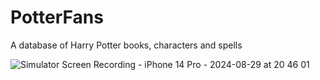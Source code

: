 # PotterFans
A database of Harry Potter books, characters and spells 


![Simulator Screen Recording - iPhone 14 Pro - 2024-08-29 at 20 46 01](https://github.com/user-attachments/assets/db9065ee-a731-489f-ba83-4eceee667fce)
